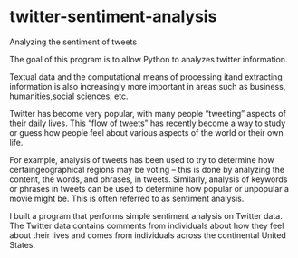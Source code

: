# twitter-sentiment-analysis
Analyzing the sentiment of tweets

The goal of this program is to allow Python to analyzes twitter information.

Textual data and the computational means of processing itand extracting information is also increasingly more important in areas such as business, humanities,social sciences, etc. 

Twitter has become very popular, with many people “tweeting” aspects of their daily lives. This “flow
of tweets” has recently become a way to study or guess how people feel about various aspects of the
world or their own life. 

For example, analysis of tweets has been used to try to determine how certaingeographical regions may be voting – this is done by analyzing the content, the words, and phrases, in tweets. Similarly, analysis of keywords or phrases in tweets can be used to determine how popular or unpopular a movie might be. This is often referred to as sentiment analysis.

I built a program that performs simple sentiment analysis on Twitter data. The Twitter data contains comments from individuals about how they feel about their lives and comes from individuals across the continental United States.
